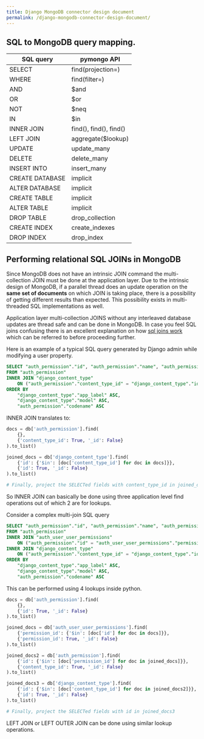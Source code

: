 ```yaml
---
title: Django MongoDB connector design document
permalink: /django-mongodb-connector-design-document/
---
```


## SQL to MongoDB query mapping.

SQL query | pymongo API
----------|------------
SELECT | find(projection=)
WHERE | find(filter=)
AND | $and
OR | $or
NOT | $neq
IN | $in
INNER JOIN | find(), find(), find()
LEFT JOIN | aggregate($lookup)
UPDATE | update_many
DELETE | delete_many
INSERT INTO | insert_many
CREATE DATABASE | implicit
ALTER DATABASE | implicit
CREATE TABLE | implicit
ALTER TABLE | implicit
DROP TABLE | drop_collection
CREATE INDEX | create_indexes
DROP INDEX | drop_index

## Performing relational SQL JOINs in MongoDB

Since MongoDB does not have an intrinsic JOIN command the multi-collection JOIN must be done at the application layer. Due to the intrinsic design of MongoDB, if a parallel thread does an update operation on the **same set of documents** on which JOIN is taking place, there is a possibility of getting different results than expected. This possibility exists in multi-threaded SQL implementations as well. 

Application layer multi-collection JOINS without any interleaved database updates are thread safe and can be done in MongoDB. In case you feel SQL joins confusing there is an excellent explanation on how [sql joins work](https://www.interfacett.com/blogs/multiple-joins-work-just-like-single-joins/) which can be referred to before proceeding further. 

Here is an example of a typical SQL query generated by Django admin while modifying a user property.

```sql
SELECT "auth_permission"."id", "auth_permission"."name", "auth_permission"."content_type_id", "auth_permission"."codename", "django_content_type"."id", "django_content_type"."app_label", "django_content_type"."model" 
FROM "auth_permission" 
INNER JOIN "django_content_type" 
    ON ("auth_permission"."content_type_id" = "django_content_type"."id") 
ORDER BY 
    "django_content_type"."app_label" ASC, 
    "django_content_type"."model" ASC, 
    "auth_permission"."codename" ASC
```

INNER JOIN translates to:

```python
docs = db['auth_permission'].find(
    {},
    {'content_type_id': True, '_id': False}
).to_list()

joined_docs = db['django_content_type'].find(
    {'id': {'$in': [doc['content_type_id'] for doc in docs]}},
    {'id': True, '_id': False}
).to_list()

# Finally, project the SELECTed fields with content_type_id in joined_docs
```
So INNER JOIN can basically be done using three application level find operations out of which 2 are for lookups.

Consider a complex multi-join SQL query

```sql
SELECT "auth_permission"."id", "auth_permission"."name", "auth_permission"."content_type_id", "auth_permission"."codename" 
FROM "auth_permission" 
INNER JOIN "auth_user_user_permissions" 
    ON ("auth_permission"."id" = "auth_user_user_permissions"."permission_id") 
INNER JOIN "django_content_type" 
    ON ("auth_permission"."content_type_id" = "django_content_type"."id") 
ORDER BY 
    "django_content_type"."app_label" ASC, 
    "django_content_type"."model" ASC, 
    "auth_permission"."codename" ASC
```

This can be performed using 4 lookups inside python.

```python
docs = db['auth_permission'].find(
    {},
    {'id': True, '_id': False}
).to_list()

joined_docs = db['auth_user_user_permissions'].find(
    {'permission_id': {'$in': [doc['id'] for doc in docs]}},
    {'permission_id': True, '_id': False}
).to_list()

joined_docs2 = db['auth_permission'].find(
    {'id': {'$in': [doc['permission_id'] for doc in joined_docs]}},
    {'content_type_id': True, '_id': False}
).to_list()

joined_docs3 = db['django_content_type'].find(
    {'id': {'$in': [doc['content_type_id'] for doc in joined_docs2]}},
    {'id': True, '_id': False}
).to_list()

# Finally, project the SELECTed fields with id in joined_docs3
```

LEFT JOIN or LEFT OUTER JOIN can be done using similar lookup operations.


